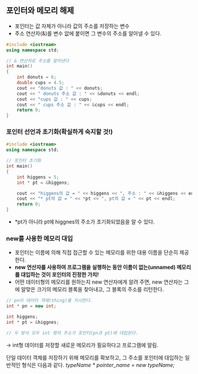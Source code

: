 ## 포인터와 메모리 해제

- 포인터는 값 자체가 아니라 값의 주소를 저장하는 변수
- 주소 연산자(&)를 변수 앖에 붙이면 그 변수의 주소를 알아낼 수 있다.

```cpp
#include <iostream>
using namespace std;

// & 연산자로 주소를 알아낸다
int main()
{
	int donuts = 6;
	double cups = 4.5;
	cout << "donuts 값 : " << donuts;
	cout << " donuts 주소 값 : " << &donuts << endl;
	cout << "cups 값 : " << cups;
	cout << " cups 주소 값 : " << &cups << endl;
	return 0;
}
```

### 포인터 선언과 초기화(확실하게 숙지할 것!)

```cpp
#include <iostream>
using namespace std;

// 포인터 초기화
int main()
{
	int higgens = 5;
	int * pt = &higgens;

	cout << "higgens의 값 = " << higgens << ", 주소 : " << &higgens << endl;
	cout << "* pt의 값 = " << *pt << ", pt의 값 = " << pt << endl;
	return 0;
}
```

- *pt가 아니라 pt에 higgnes의 주소가 초기화되었음을 알 수 있다.

### new를 사용한 메모리 대입

- 포인터는 이름에 의해 직접 접근할 수 있는 메모리를 위한 대용 이름을 단순히 제공한다.
- **new 연산자를 사용하여 프로그램을 실행하는 동안 이름이 없는(unnamed) 메모리를 대입하는 것이 포인터의 진정한 가치!**
- 어떤 데이터형의 메모리를 원하는지 new 연산자에게 알려 주면, new 연산자는 그에 알맞은 크기의 메모리 블록을 찾아내고, 그 블록의 주소를 리턴한다.

```cpp
// pn이 데이터 객체(thing)를 지시한다.
int * pn = new int;

int higgens;
int * pt = &higgnes;

// 두 방식 모두 int 형의 주소가 포인터(pn과 pt)에 대입된다.
```

→ int형 데이터를 저장할 새로운 메모리가 필요하다고 프로그램에 알림.

단일 데이터 객체를 저장하기 위해 메모리를 확보하고, 그 주소를 포인터에 대입하는 일반적인 형식은 다음과 같다.
*typeName * pointer_name = new typeName;*

